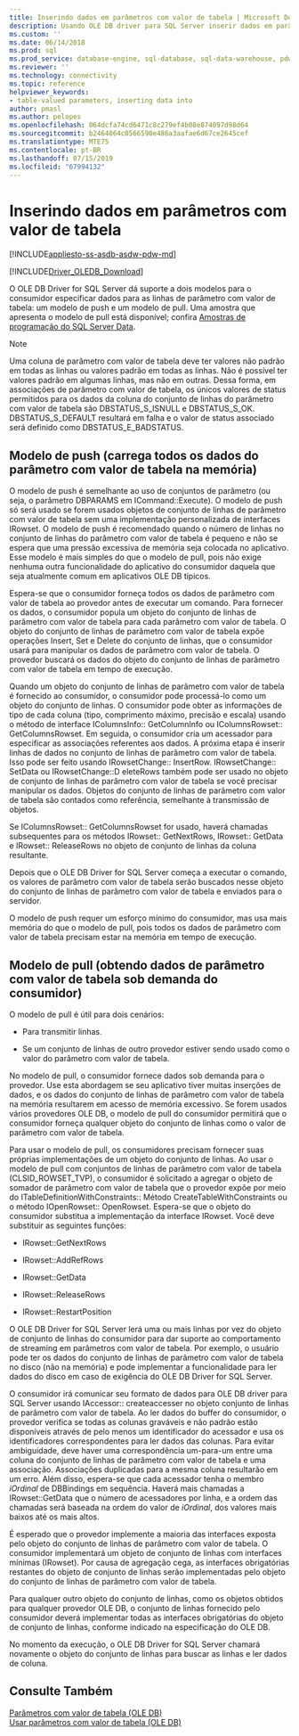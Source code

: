 ```yaml
---
title: Inserindo dados em parâmetros com valor de tabela | Microsoft Docs
description: Usando OLE DB driver para SQL Server inserir dados em parâmetros com valor de tabela
ms.custom: ''
ms.date: 06/14/2018
ms.prod: sql
ms.prod_service: database-engine, sql-database, sql-data-warehouse, pdw
ms.reviewer: ''
ms.technology: connectivity
ms.topic: reference
helpviewer_keywords:
- table-valued parameters, inserting data into
author: pmasl
ms.author: pelopes
ms.openlocfilehash: 064dcfa74cd6471c8c279ef4b08e874097d98d64
ms.sourcegitcommit: b2464064c0566590e486a3aafae6d67ce2645cef
ms.translationtype: MTE75
ms.contentlocale: pt-BR
ms.lasthandoff: 07/15/2019
ms.locfileid: "67994132"
---
```

# <a name="inserting-data-into-table-valued-parameters"></a>Inserindo dados em parâmetros com valor de tabela
[!INCLUDE[appliesto-ss-asdb-asdw-pdw-md](../../../includes/appliesto-ss-asdb-asdw-pdw-md.md)]

[!INCLUDE[Driver_OLEDB_Download](../../../includes/driver_oledb_download.md)]

  O OLE DB Driver for SQL Server dá suporte a dois modelos para o consumidor especificar dados para as linhas de parâmetro com valor de tabela: um modelo de push e um modelo de pull. Uma amostra que apresenta o modelo de pull está disponível; confira [Amostras de programação do SQL Server Data](https://msftdpprodsamples.codeplex.com/).  
  
> [!NOTE]  
>  Uma coluna de parâmetro com valor de tabela deve ter valores não padrão em todas as linhas ou valores padrão em todas as linhas. Não é possível ter valores padrão em algumas linhas, mas não em outras. Dessa forma, em associações de parâmetro com valor de tabela, os únicos valores de status permitidos para os dados da coluna do conjunto de linhas do parâmetro com valor de tabela são DBSTATUS_S_ISNULL e DBSTATUS_S_OK. DBSTATUS_S_DEFAULT resultará em falha e o valor de status associado será definido como DBSTATUS_E_BADSTATUS.  
  
## <a name="push-model-loads-all-table-valued-paremeter-data-in-memory"></a>Modelo de push (carrega todos os dados do parâmetro com valor de tabela na memória)  
 O modelo de push é semelhante ao uso de conjuntos de parâmetro (ou seja, o parâmetro DBPARAMS em ICommand::Execute). O modelo de push só será usado se forem usados objetos de conjunto de linhas de parâmetro com valor de tabela sem uma implementação personalizada de interfaces IRowset. O modelo de push é recomendado quando o número de linhas no conjunto de linhas do parâmetro com valor de tabela é pequeno e não se espera que uma pressão excessiva de memória seja colocada no aplicativo. Esse modelo é mais simples do que o modelo de pull, pois não exige nenhuma outra funcionalidade do aplicativo do consumidor daquela que seja atualmente comum em aplicativos OLE DB típicos.  
  
 Espera-se que o consumidor forneça todos os dados de parâmetro com valor de tabela ao provedor antes de executar um comando. Para fornecer os dados, o consumidor popula um objeto do conjunto de linhas de parâmetro com valor de tabela para cada parâmetro com valor de tabela. O objeto do conjunto de linhas de parâmetro com valor de tabela expõe operações Insert, Set e Delete do conjunto de linhas, que o consumidor usará para manipular os dados de parâmetro com valor de tabela. O provedor buscará os dados do objeto do conjunto de linhas de parâmetro com valor de tabela em tempo de execução.  
  
 Quando um objeto do conjunto de linhas de parâmetro com valor de tabela é fornecido ao consumidor, o consumidor pode processá-lo como um objeto do conjunto de linhas. O consumidor pode obter as informações de tipo de cada coluna (tipo, comprimento máximo, precisão e escala) usando o método de interface IColumnsInfo:: GetColumnInfo ou IColumnsRowset:: GetColumnsRowset. Em seguida, o consumidor cria um acessador para especificar as associações referentes aos dados. A próxima etapa é inserir linhas de dados no conjunto de linhas de parâmetro com valor de tabela. Isso pode ser feito usando IRowsetChange:: InsertRow. IRowsetChange:: SetData ou IRowsetChange::D eleteRows também pode ser usado no objeto de conjunto de linhas de parâmetro com valor de tabela se você precisar manipular os dados. Objetos do conjunto de linhas de parâmetro com valor de tabela são contados como referência, semelhante à transmissão de objetos.  
  
 Se IColumnsRowset:: GetColumnsRowset for usado, haverá chamadas subsequentes para os métodos IRowset:: GetNextRows, IRowset:: GetData e IRowset:: ReleaseRows no objeto de conjunto de linhas da coluna resultante.  
  
 Depois que o OLE DB Driver for SQL Server começa a executar o comando, os valores de parâmetro com valor de tabela serão buscados nesse objeto do conjunto de linhas de parâmetro com valor de tabela e enviados para o servidor.  
  
 O modelo de push requer um esforço mínimo do consumidor, mas usa mais memória do que o modelo de pull, pois todos os dados de parâmetro com valor de tabela precisam estar na memória em tempo de execução.  
  
## <a name="pull-model-obtaining-table-valued-parameter-data-on-demand-from-the-consumer"></a>Modelo de pull (obtendo dados de parâmetro com valor de tabela sob demanda do consumidor)  
 O modelo de pull é útil para dois cenários:  
  
-   Para transmitir linhas.  
  
-   Se um conjunto de linhas de outro provedor estiver sendo usado como o valor do parâmetro com valor de tabela.  
  
 No modelo de pull, o consumidor fornece dados sob demanda para o provedor. Use esta abordagem se seu aplicativo tiver muitas inserções de dados, e os dados do conjunto de linhas de parâmetro com valor de tabela na memória resultarem em acesso de memória excessivo. Se forem usados vários provedores OLE DB, o modelo de pull do consumidor permitirá que o consumidor forneça qualquer objeto do conjunto de linhas como o valor de parâmetro com valor de tabela.  
  
 Para usar o modelo de pull, os consumidores precisam fornecer suas próprias implementações de um objeto do conjunto de linhas. Ao usar o modelo de pull com conjuntos de linhas de parâmetro com valor de tabela (CLSID_ROWSET_TVP), o consumidor é solicitado a agregar o objeto de somador de parâmetro com valor de tabela que o provedor expõe por meio do ITableDefinitionWithConstraints:: Método CreateTableWithConstraints ou o método IOpenRowset:: OpenRowset. Espera-se que o objeto do consumidor substitua a implementação da interface IRowset. Você deve substituir as seguintes funções:  
  
-   IRowset::GetNextRows  
  
-   IRowset::AddRefRows  
  
-   IRowset::GetData  
  
-   IRowset::ReleaseRows  
  
-   IRowset::RestartPosition  
  
 O OLE DB Driver for SQL Server lerá uma ou mais linhas por vez do objeto de conjunto de linhas do consumidor para dar suporte ao comportamento de streaming em parâmetros com valor de tabela. Por exemplo, o usuário pode ter os dados do conjunto de linhas de parâmetro com valor de tabela no disco (não na memória) e pode implementar a funcionalidade para ler dados do disco em caso de exigência do OLE DB Driver for SQL Server.  
  
 O consumidor irá comunicar seu formato de dados para OLE DB driver para SQL Server usando IAccessor:: createaccesser no objeto conjunto de linhas de parâmetro com valor de tabela. Ao ler dados do buffer do consumidor, o provedor verifica se todas as colunas graváveis e não padrão estão disponíveis através de pelo menos um identificador do acessador e usa os identificadores correspondentes para ler dados das colunas. Para evitar ambiguidade, deve haver uma correspondência um-para-um entre uma coluna do conjunto de linhas de parâmetro com valor de tabela e uma associação. Associações duplicadas para a mesma coluna resultarão em um erro. Além disso, espera-se que cada acessador tenha o membro *iOrdinal* de DBBindings em sequência. Haverá mais chamadas a IRowset::GetData que o número de acessadores por linha, e a ordem das chamadas será baseada na ordem do valor de *iOrdinal*, dos valores mais baixos até os mais altos.  
  
 É esperado que o provedor implemente a maioria das interfaces exposta pelo objeto do conjunto de linhas de parâmetro com valor de tabela. O consumidor implementará um objeto de conjunto de linhas com interfaces mínimas (IRowset). Por causa de agregação cega, as interfaces obrigatórias restantes do objeto de conjunto de linhas serão implementadas pelo objeto do conjunto de linhas de parâmetro com valor de tabela.  
  
 Para qualquer outro objeto do conjunto de linhas, como os objetos obtidos para qualquer provedor OLE DB, o conjunto de linhas fornecido pelo consumidor deverá implementar todas as interfaces obrigatórias do objeto de conjunto de linhas, conforme indicado na especificação do OLE DB.  
  
 No momento da execução, o OLE DB Driver for SQL Server chamará novamente o objeto do conjunto de linhas para buscar as linhas e ler dados de coluna.  
  
## <a name="see-also"></a>Consulte Também  
 [Parâmetros com valor de tabela &#40;OLE DB&#41;](../../oledb/ole-db-table-valued-parameters/table-valued-parameters-ole-db.md)   
 [Usar parâmetros com valor de tabela &#40;OLE DB&#41;](../../oledb/ole-db-how-to/use-table-valued-parameters-ole-db.md)  
  
  
